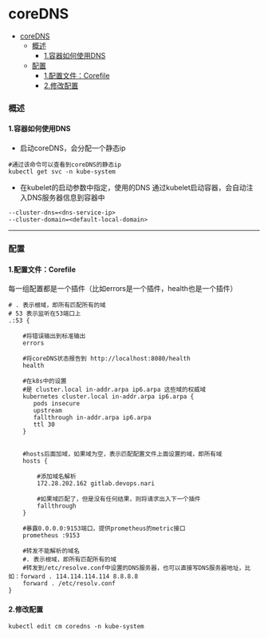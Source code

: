 # coreDNS

<!-- @import "[TOC]" {cmd="toc" depthFrom=1 depthTo=6 orderedList=false} -->
<!-- code_chunk_output -->

- [coreDNS](#coredns)
    - [概述](#概述)
      - [1.容器如何使用DNS](#1容器如何使用dns)
    - [配置](#配置)
      - [1.配置文件：Corefile](#1配置文件corefile)
      - [2.修改配置](#2修改配置)

<!-- /code_chunk_output -->

### 概述

#### 1.容器如何使用DNS
* 启动coreDNS，会分配一个静态ip
```shell
#通过该命令可以查看到coreDNS的静态ip
kubectl get svc -n kube-system
```
* 在kubelet的启动参数中指定，使用的DNS
通过kubelet启动容器，会自动注入DNS服务器信息到容器中
```shell
--cluster-dns=<dns-service-ip>
--cluster-domain=<default-local-domain>
```

***

### 配置

#### 1.配置文件：Corefile
每一组配置都是一个插件（比如errors是一个插件，health也是一个插件）
```shell
# . 表示根域，即所有匹配所有的域
# 53 表示监听在53端口上
.:53 {

    #将错误输出到标准输出
    errors

    #将coreDNS状态报告到 http://localhost:8080/health
    health

    #在k8s中的设置
    #是 cluster.local in-addr.arpa ip6.arpa 这些域的权威域
    kubernetes cluster.local in-addr.arpa ip6.arpa {
       pods insecure
       upstream
       fallthrough in-addr.arpa ip6.arpa
       ttl 30
    }


    #hosts后面加域，如果域为空，表示匹配配置文件上面设置的域，即所有域
    hosts {

        #添加域名解析
        172.28.202.162 gitlab.devops.nari

        #如果域匹配了，但是没有任何结果，则将请求出入下一个插件
        fallthrough
    }

    #暴露0.0.0.0:9153端口，提供prometheus的metric接口
    prometheus :9153

    #转发不能解析的域名
    #. 表示根域，即所有匹配所有的域
    #转发到/etc/resolve.conf中设置的DNS服务器，也可以直接写DNS服务器地址，比如：forward . 114.114.114.114 8.8.8.8
    forward . /etc/resolv.conf
}
```

#### 2.修改配置
```shell
kubectl edit cm coredns -n kube-system
```
